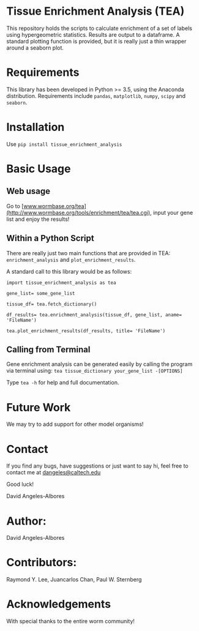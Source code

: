 Tissue Enrichment Analysis (TEA)
================================

This repository holds the scripts to calculate enrichment of a set of labels using hypergeometric statistics. Results are output to a dataframe. A standard plotting function is provided, but it is really just a thin wrapper around a seaborn plot.

Requirements
============

This library has been developed in Python &gt;= 3.5, using the Anaconda distribution. Requirements include `pandas`, `matplotlib`, `numpy`, `scipy` and `seaborn`.

Installation
============

Use `pip install tissue_enrichment_analysis`

Basic Usage
===========

Web usage
---------

Go to [www.wormbase.org/tea](http://www.wormbase.org/tools/enrichment/tea/tea.cgi),
input your gene list and enjoy the results!

Within a Python Script
----------------------

There are really just two main functions that are provided in TEA: `enrichment_analysis` and `plot_enrichment_results`.

A standard call to this library would be as follows:

`import tissue_enrichment_analysis as tea`

`gene_list= some_gene_list`

`tissue_df= tea.fetch_dictionary()`

`df_results= tea.enrichment_analysis(tissue_df, gene_list, aname= 'FileName')`

`tea.plot_enrichment_results(df_results, title= 'FileName')`

Calling from Terminal
---------------------

Gene enrichment analysis can be generated easily by calling the program via terminal using: `tea tissue_dictionary your_gene_list -[OPTIONS]`

Type `tea -h` for help and full documentation.

Future Work
===========

We may try to add support for other model organisms!

Contact
=======

If you find any bugs, have suggestions or just want to say hi, feel free to contact me at <dangeles@caltech.edu>

Good luck!

David Angeles-Albores

Author:
=======

David Angeles-Albores

Contributors:
=============

Raymond Y. Lee, Juancarlos Chan, Paul W. Sternberg

Acknowledgements
================

With special thanks to the entire worm community!
